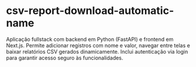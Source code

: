 # csv-report-download-automatic-name
Aplicação fullstack com backend em Python (FastAPI) e frontend em Next.js. Permite adicionar registros com nome e valor, navegar entre telas e baixar relatórios CSV gerados dinamicamente. Inclui autenticação via login para garantir acesso seguro às funcionalidades.
